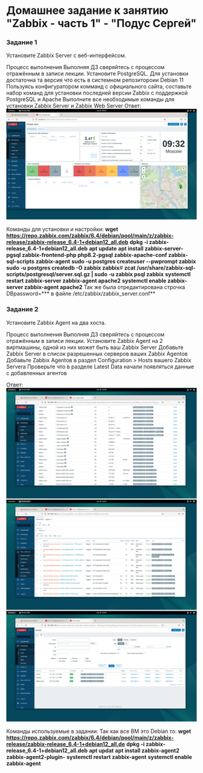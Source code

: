 # Домашнее задание к занятию "Zabbix - часть 1" - "Подус Сергей"       

### Задание 1
Установите Zabbix Server с веб-интерфейсом.

Процесс выполнения
Выполняя ДЗ сверяйтесь с процессом отражённым в записи лекции.
Установите PostgreSQL. Для установки достаточна та версия что есть в системном репозитороии Debian 11
Пользуясь конфигуратором комманд с официального сайта, составьте набор команд для установки последней версии Zabbix с поддержкой PostgreSQL и Apache
Выполните все необходимые команды для установки Zabbix Server и Zabbix Web Server
Ответ: 
![Скриншот 1](https://github.com/Wanderwille/scrinshot/blob/main/VirtualBox_Deba_20_06_2023_09_32_10.png)

Команды для установки и настройки:
**wget https://repo.zabbix.com/zabbix/6.4/debian/pool/main/z/zabbix-release/zabbix-release_6.4-1+debian12_all.deb**
**dpkg -i zabbix-release_6.4-1+debian12_all.deb**
**apt update**
**apt install zabbix-server-pgsql zabbix-frontend-php php8.2-pgsql zabbix-apache-conf zabbix-sql-scripts zabbix-agent**
**sudo -u postgres createuser --pwprompt zabbix**
**sudo -u postgres createdb -O zabbix zabbix**# 
**zcat /usr/share/zabbix-sql-scripts/postgresql/server.sql.gz | sudo -u zabbix psql zabbix**
**systemctl restart zabbix-server zabbix-agent apache2** 
**systemctl enable zabbix-server zabbix-agent apache2**
Так же была отредактирована строчка DBpassword=*** в файле /etc/zabbix/zabbix_server.conf**

### Задание 2
Установите Zabbix Agent на два хоста.

Процесс выполнения
Выполняя ДЗ сверяйтесь с процессом отражённым в записи лекции.
Установите Zabbix Agent на 2 виртмашины, одной из них может быть ваш Zabbix Server
Добавьте Zabbix Server в список разрешенных серверов ваших Zabbix Agentов
Добавьте Zabbix Agentов в раздел Configuration > Hosts вашего Zabbix Servera
Проверьте что в разделе Latest Data начали появляться данные с добавленных агентов

Ответ:
![Скриншот 2](https://github.com/Wanderwille/scrinshot/blob/main/zabbix%201.png)
![Скриншот 3](https://github.com/Wanderwille/scrinshot/blob/main/zabbix2.png)
![Скриншот 4](https://github.com/Wanderwille/scrinshot/blob/main/zabbix%203.png)

Команды используемые в задании:
Так как все ВМ это Debian то:
**wget https://repo.zabbix.com/zabbix/6.4/debian/pool/main/z/zabbix-release/zabbix-release_6.4-1+debian12_all.de**
**dpkg -i zabbix-release_6.4-1+debian12_all.deb**
**apt updat**
**apt install zabbix-agent2 zabbix-agent2-plugin-**
**systemctl restart zabbix-agent**
**systemctl enable zabbix-agent**